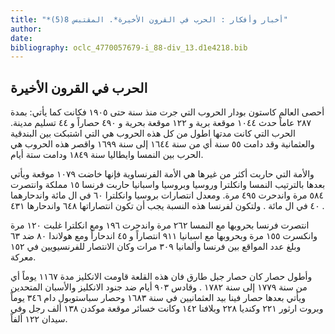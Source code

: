 ```yaml
---
title: "*أخبار وأفكار : الحرب في القرون الأخيرة*. المقتبس 8(5)"
author: 
date: 
bibliography: oclc_4770057679-i_88-div_13.d1e4218.bib
---
```




##  الحرب في القرون الأخيرة 


 أحصى العالم كاستون بودار الحروب التي جرت منذ سنة حتى  ١٩٠٥  فكانت كما يأتي: بمدة  ٢٨٧  عاماً حدث  ١٠٤٤  موقعة برية و  ١٢٢  موقعة بحرية و  ٤٩٠  حصاراً و  ٤٤  تسليم مدينة. الحرب التي كانت مدتها اطول من كل هذه الحروب هي التي اشتبكت بين البندقية والعثمانية وقد دامت  ٥٥  سنة أي من سنة  ١٦٤٤  إلى سنة  ١٦٩٩  واقصر هذه الحروب هي الحرب بين النمسا وايطاليا سنة  ١٨٤٩  ودامت  ستة  أيام. 

 والأمة التي حاربت أكثر من غيرها هي الأمة الفرنساوية فإنها خاضت  ١٠٧٩  موقعة ويأتي بعدها بالترتيب النمسا وانكلترا وروسيا وبروسيا واسبانيا حاربت فرنسا  ١٥  مملكة وانتصرت  ٥٨٤  مرة واندحرت  ٤٩٥  مرة. ومعدل انتصارات بروسيا وانكلترا  ٦٠  في ال  مائة  واندحارهما  ٤٠  في ال  مائة  . ولتكون لفرنسا هذه النسبة يجب أن تكون انتصاراتها  ٦٤٨  واندحارها  ٤٣١  . 

 انتصرت فرنسا بحروبها مع النمسا  ٢٦٢  مرة واندحرت  ١٩٦  ومع انكلترا غلبت  ١٢٠  مرة وانكسرت  ١٥٥  مرة وبحروبها مع اسبانيا  ٩١١  انتصاراً و  ٤٥  اندحاراً ومع هولاندا  ٨٠  ضد  ٦٣  وبلغ عدد المواقع بين فرنسا وألمانيا  ٣٠٩  مرات وكان الانتصار للفرنسيويين في  ١٥٢  معركة. 

 وأطول حصار كان حصار جبل طارق فان هذه القلعة قاومت الانكليز مدة  ١١٦٧  يوماً أي من سنة  ١٧٧٩  إلى سنة  ١٧٨٢  . وقادس  ٩٠٣  أيام ضد جنود الانكليز والأسبان المتحدين ويأتي بعدها حصار فينا بيد العثمانيين في سنة  ١٦٨٣  وحصار سباستوبول دام  ٣٤٦  يوماً وبروت ارثور  ٢٢١  وكنديا  ٢٢٨  وبلافنا  ١٤٢  وكانت خسائر موقعة موكدن  ١٣٨  ألف  رجل وفي سيدان  ١٢٢  ألفاً.  
